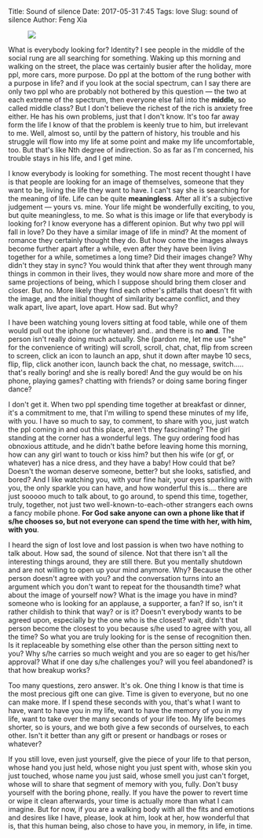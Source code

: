 Title: Sound of silence
Date: 2017-05-31 7:45
Tags: love
Slug: sound of silence
Author: Feng Xia

<figure class="col l4 m4 s12">
  <img src="{{SITEURL}}/images/funny/life%20kick.jpg"/>
</figure>

What is everybody looking for? Identity? I see people in the middle of
the social rung are all searching for something. Waking up this
morning and walking on the street, the place was certainly busier
after the holiday, more ppl, more cars, more purpose. Do ppl at the
bottom of the rung bother with a purpose in life? and if you look at
the social spectrum, can I say there are only two ppl who are probably
not bothered by this question &mdash; the two at each extreme of the
spectrum, then everyone else fall into the **middle**, so called
middle class? But I don't believe the richest of the rich is anxiety
free either. He has his own problems, just that I don't know. It's too
far away form the life I know of that the problem is keenly true to
him, but irrelevant to me. Well, almost so, until by the pattern of
history, his trouble and his struggle will flow into my life at some
point and make my life uncomfortable, too. But that's like Nth degree
of indirection.  So as far as I'm concerned, his trouble stays in his
life, and I get mine.

I know everybody is looking for something. The most recent thought I
have is that people are looking for an image of themselves, someone
that they want to be, living the life they want to have.  I can't say
she is searching for the meaning of life. Life can be quite
__meaningless__. After all it's a subjective judgement &mdash; yours
vs. mine. Your life might be wonderfully exciting, to you, but quite
meaningless, to me. So what is this image or life that everybody is
looking for? I know everyone has a different opinion. But why two ppl
will fall in love? Do they have a similar <span
class="myhighlight">image of life</span> in mind? At the moment of
romance they certainly thought they do. But how come the images always
become further apart after a while, even after they have been living
together for a while, sometimes a long time? Did their images change?
Why didn't they stay in sync? You would think that after they went
through many things in common in their lives, they would now share
more and more of the same projections of being, which I suppose should
bring them closer and closer. But no. More likely they find each
other's pitfalls that doesn't fit with the image, and the initial
thought of similarity became conflict, and they walk apart, live
apart, love apart. How sad. But why?

I have been watching young lovers sitting at food table, while one of
them would pull out the iphone (or whatever) and.. and there is no
__and__. The person isn't really doing much actually. She (pardon me,
let me use "she" for the convenience of writing) will scroll, scroll,
chat, chat, flip from screen to screen, click an icon to launch an
app, shut it down after maybe 10 secs, flip, flip, click another icon,
launch back the chat, no message, switch..... that's really boring!
and she is really bored! And the guy would be on his phone, playing
games? chatting with friends? or doing same boring finger dance? 

I don't get it. When two ppl spending time together at breakfast or
dinner, it's a commitment to me, that I'm willing to spend these
minutes of my life, with you. I have so much to say, to comment, to
share with you, just watch the ppl coming in and out this place,
aren't they fascinating? The girl standing at the corner has a
wonderful legs. The guy ordering food has obnoxious attitude, and he
didn't bathe before leaving home this morning, how can any girl want
to touch or kiss him? but then his wife (or gf, or whatever) has a
nice dress, and they have a baby! How could that be? Doesn't the woman
deserve someone, better? but she looks, satisfied, and bored?  And I
like watching you, with your fine hair, your eyes sparkling with you,
the only sparkle you can have, and how wonderful this is.... there are
just sooooo much to talk about, to go around, to spend this time,
together, truly, together, not just two well-known-to-each-other
strangers each owns a fancy mobile phone. **For God sake anyone can own
a phone like that if s/he chooses so, but not everyone can spend the
time with her, with him, with you**.

I heard the sign of lost love and lost passion is when two have
nothing to talk about. <span class="myhighlight">How sad, the sound of
silence.</span> Not that there isn't all the interesting things
around, they are still there. But you mentally shutdown and are not
willing to open up your mind anymore. Why? Because the other person
doesn't agree with you? and the conversation turns into an argument
which you don't want to repeat for the thousandth time? what about the
image of yourself now? What is the image you have in mind? someone who
is looking for an applause, a supporter, a fan? If so, isn't it rather
childish to think that way? or is it? Doesn't everybody wants to be
agreed upon, especially by the one who is the closest? wait, didn't
that person become the closest to you because s/he used to agree with
you, all the time? So what you are truly looking for is the sense of
recognition then. Is it replaceable by something else other than the
person sitting next to you? Why s/he carries so much weight and you
are so eager to get his/her approval? What if one day s/he challenges
you? will you feel abandoned? is that how breakup works?

Too many questions, zero answer. It's ok. One thing I know is that
time is the most precious gift one can give. Time is given to
everyone, but no one can make more. If I spend these seconds with you,
that's what I want to have, want to have you in my life, want to have
the memory of you in my life, want to take over the many seconds of
your life too. My life becomes shorter, so is yours, and we both give
a few seconds of ourselves, to each other. Isn't it better than any
gift or present or handbags or roses or whatever?

If you still love, even just yourself, give the piece of your life to
that person, whose hand you just held, whose night you just spent
with, whose skin you just touched, whose name you just said, whose
smell you just can't forget, whose will to share that segment of
memory with you, fully. Don't busy yourself with the boring phone,
really. If you have the power to revert time or wipe it clean
afterwards, your time is actually more than what I can imagine. But
for now, if you are a walking body with all the fits and emotions and
desires like I have, please, look at him, look at her, how wonderful
that is, that this human being, also chose to have you, in memory, in
life, in time.

